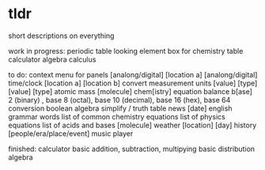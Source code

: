 # tldr
short descriptions on everything

work in progress:
  periodic table looking element box for chemistry table
  calculator
    algebra
    calculus

to do:
  context menu for panels
  [analong/digital] [location a] [analong/digital] time/clock [location a] [location b]
  convert measurement units [value] [type] [value] [type]
  atomic mass [molecule]
  chem[istry] equation balance
  b[ase] 2 (binary) , base 8 (octal), base 10 (decimal), base 16 (hex), base 64 conversion
  boolean algebra simplify / truth table 
  news [date]
  english grammar words
  list of common chemistry equations
  list of physics equations
  list of acids and bases [molecule]
  weather [location] [day]
  history [people/era/place/event]
  music player <audio>
  cooking times and instructions
    
finished:
  calculator
    basic addition, subtraction, multipying
    basic distribution algebra
